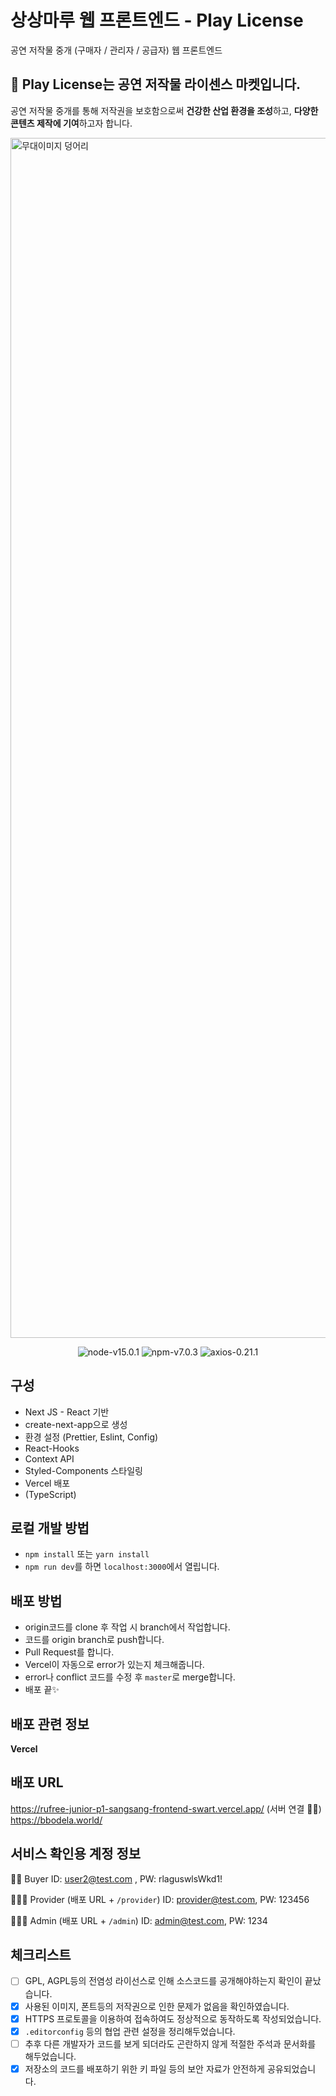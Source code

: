 <!--
웹 프론트엔드용 README 템플릿
-->

# 상상마루 웹 프론트엔드 - Play License 

공연 저작물 중개 (구매자 / 관리자 / 공급자) 웹 프론트엔드
<!-- 이 저장소가 어느 프로젝트의 어떤 역할을 하는 저장소인지 적어주세요 -->
<!--
ex)
비트코인은행 고객용 웹 프론트엔드 서버
-->


## 🎠️ Play License는 공연 저작물 라이센스 마켓입니다.
공연 저작물 중개를 통해 저작권을 보호함으로써 **건강한 산업 환경을 조성**하고, **다양한 콘텐츠 제작에 기여**하고자 합니다.

<img width="1920" alt="무대이미지  덩어리" src="https://user-images.githubusercontent.com/59829298/117330350-8ef84d00-aed0-11eb-8492-0c749304a9be.png">
<br />

<!-- 이 저장소의 코드의 언어와 그 버전, 패키지 매니저 정보를 적어주세요 -->
<!--
ex)
nodejs 12.12 이상
TypeScript 3.5 이상
yarn 1.19.1 이상
-->
<p align="center">
<img alt="node-v15.0.1" src="https://img.shields.io/badge/node-v15.0.1-3f72af" />
<img alt="npm-v7.0.3" src="https://img.shields.io/badge/npm-v7.0.3-aa96da" />
<img alt="axios-0.21.1" src="https://img.shields.io/badge/axios-0.21.1-green.svg" />
</p>

## 구성

<!-- 이 저장소의 코드의 전체적인 구성을 적어주세요 -->
<!--
ex)
create-react-app으로 생성됨
React 기반의 소스
TypeScript를 사용했음.
-->
<!--
ex2)
nuxt.js으로 생성됨
Vue 기반의 소스
-->

- Next JS - React 기반
- create-next-app으로 생성
- 환경 설정 (Prettier, Eslint, Config)
- React-Hooks
- Context API
- Styled-Components 스타일링
- Vercel 배포
- (TypeScript)

## 로컬 개발 방법

<!-- 개발자가 해당 소스를 로컬에서 테스트하기 위해 필요한 절차를 적어주세요 -->
<!--
ex)
1. `yarn install`
2. `config.js` 파일을 로컬 환경에 맞게 수정해주세요.
3. `yarn start`를 하면 webpack-dev-server가 기동됩니다
-->

- `npm install` 또는 `yarn install`
- `npm run dev`를 하면 `localhost:3000`에서 열립니다.

## 배포 방법

- origin코드를 clone 후 작업 시 branch에서 작업합니다.
- 코드를 origin branch로 push합니다.
- Pull Request를 합니다.
- Vercel이 자동으로 error가 있는지 체크해줍니다.
- error나 conflict 코드를 수정 후 `master`로 merge합니다.
- 배포 끝✨️

<!-- 개발자가 이 소스를 실서비스에 적용하기 위해 필요한 절차를 적어주세요 -->
<!--
ex1)
1. `ssh ubuntu@aa.bbb.c.ddd` 로 서버에 접속합니다. (비밀번호: xxx)
2. `cd coinbank`
3. `git pull`
4. `yarn build`
5. `sudo systemctl restart nginx`
-->
<!--
ex2)
1. 로컬에서 `docker build --tag xxx/yyy:latest` 해주세요
2. 로컬에서 `docker push xxx/yyy:latest` 해주세요 (비밀번호: xxx)
3. `ssh ubuntu@aa.bbb.c.ddd` 로 서버에 접속합니다. (비밀번호: xxx)
4. `cd coinbank`
3. `docker pull xxx/yyy:latest`
4. `docker-compose up -d`
-->
<!--
ex3)
1. 로컬에서 `docker build --tag xxx/yyy:latest` 해주세요
2. 로컬에서 `docker push xxx/yyy:latest` 해주세요 (비밀번호: xxx)
3. AWS 콘솔에서 ECS로 들어갑니다
4. 새 revisions을 생성합니다
5. 만들어진 revision을 현재 서비스에 반영합니다. (문제 발생시 force deploy에 체크)
-->

## 배포 관련 정보

**Vercel**

<!-- 배포에 관련해서 필요한 계정 정보를 적어주세요 -->
<!--
ex1)
cafe24
ID: coinbank11
PW: xxxxx
-->
<!--
ex2)
AWS
ID: coinbank11
PW: xxxxx
-->

## 배포 URL
https://rufree-junior-p1-sangsang-frontend-swart.vercel.app/ (서버 연결 🙆‍♂️️)
<br />
https://bbodela.world/

## 서비스 확인용 계정 정보

<!-- 본 코드가 배포된 실서비스에서 장애가 있을 시 상황을 확인하기 위해서, 실서비스에 남아있는 테스트용 계정 정보를 적어주세요 -->
<!--
ex)
관리자계정
ID: admindev
PW: xxxxxxxx
-->
🙋🏻 Buyer
ID: user2@test.com , PW: rlaguswlsWkd1!

🧑🏻‍🎨 Provider (배포 URL + `/provider`)
ID: provider@test.com, PW: 123456

🧑🏻‍🔧 Admin (배포 URL + `/admin`)
ID: admin@test.com, PW: 1234

## 체크리스트

<!-- 아래 항목 중 확인이 완료된 부분은 `[x]`로 수정해주세요. -->

- [ ] GPL, AGPL등의 전염성 라이선스로 인해 소스코드를 공개해야하는지 확인이 끝났습니다.
- [x] 사용된 이미지, 폰트등의 저작권으로 인한 문제가 없음을 확인하였습니다.
- [x] HTTPS 프로토콜을 이용하여 접속하여도 정상적으로 동작하도록 작성되었습니다.
- [x] `.editorconfig` 등의 협업 관련 설정을 정리해두었습니다.
- [ ] 추후 다른 개발자가 코드를 보게 되더라도 곤란하지 않게 적절한 주석과 문서화를 해두었습니다.
- [x] 저장소의 코드를 배포하기 위한 키 파일 등의 보안 자료가 안전하게 공유되었습니다.
